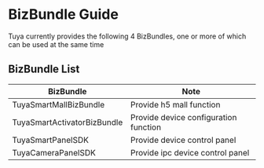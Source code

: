 # BizBundle Guide

Tuya currently provides the following 4 BizBundles, one or more of which can be used at the same time

## BizBundle List

| BizBundle                        | Note                                         |
| --------------------------- | ------------------------------------------------ |
| TuyaSmartMallBizBundle      | Provide h5 mall function                                     |
| TuyaSmartActivatorBizBundle | Provide device configuration function                          |
| TuyaSmartPanelSDK           | Provide device control panel         | 
| TuyaCameraPanelSDK          | Provide ipc device control panel                 | 

